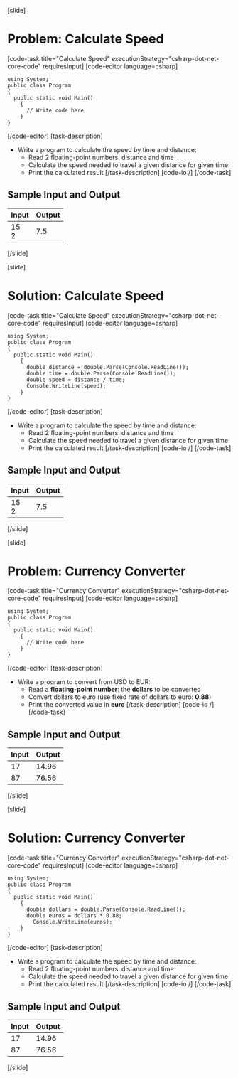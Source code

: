 [slide]
# Problem: Calculate Speed
[code-task title="Calculate Speed" executionStrategy="csharp-dot-net-core-code" requiresInput]
[code-editor language=csharp]
```
using System;
public class Program
{
  public static void Main()
    {
      // Write code here
    }
}
```
[/code-editor]
[task-description]
* Write a program to calculate the speed by time and distance:
  * Read 2 floating-point numbers: distance and time
  * Calculate the speed needed to travel a given distance for given time
  * Print the calculated result
[/task-description]
[code-io /]
[/code-task]

## Sample Input and Output

|       Input       | Output |
|-------------------|--------|
|15<br>2|7.5  | 
[/slide]

[slide]
# Solution: Calculate Speed
[code-task title="Calculate Speed" executionStrategy="csharp-dot-net-core-code" requiresInput]
[code-editor language=csharp]
```
using System;
public class Program
{
  public static void Main()
    {
      double distance = double.Parse(Console.ReadLine());
      double time = double.Parse(Console.ReadLine());
      double speed = distance / time;
      Console.WriteLine(speed);
    }
}
```
[/code-editor]
[task-description]
* Write a program to calculate the speed by time and distance:
  * Read 2 floating-point numbers: distance and time
  * Calculate the speed needed to travel a given distance for given time
  * Print the calculated result
[/task-description]
[code-io /]
[/code-task]

## Sample Input and Output

|       Input       | Output |
|-------------------|--------|
|15<br>2|7.5  | 
[/slide]

[slide]
# Problem: Currency Converter
[code-task title="Currency Converter" executionStrategy="csharp-dot-net-core-code" requiresInput]
[code-editor language=csharp]
```
using System;
public class Program
{
  public static void Main()
    {
      // Write code here
    }
}
```
[/code-editor]
[task-description]
* Write a program to convert from USD to EUR:
  * Read a **floating-point number**: the **dollars** to be converted 
  * Convert dollars to euro (use fixed rate of dollars to euro: **0.88**)
  * Print the converted value in **euro**
[/task-description]
[code-io /]
[/code-task]

## Sample Input and Output

|       Input       | Output |
|-------------------|--------|
|17|14.96 | 
|87|76.56|
[/slide]

[slide]
# Solution: Currency Converter
[code-task title="Currency Converter" executionStrategy="csharp-dot-net-core-code" requiresInput]
[code-editor language=csharp]
```
using System;
public class Program
{
  public static void Main()
    {
      double dollars = double.Parse(Console.ReadLine());
      double euros = dollars * 0.88; 
        Console.WriteLine(euros);
    }
}
```
[/code-editor]
[task-description]
* Write a program to calculate the speed by time and distance:
  * Read 2 floating-point numbers: distance and time
  * Calculate the speed needed to travel a given distance for given time
  * Print the calculated result
[/task-description]
[code-io /]
[/code-task]

## Sample Input and Output

|       Input       | Output |
|-------------------|--------|
|17|14.96 | 
|87|76.56|
[/slide]